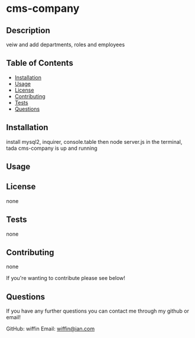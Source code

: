 # cms-company

## Description

veiw and add departments, roles and employees

## Table of Contents

* [Installation](#installation)
* [Usage](#usage)
* [License](#license)
* [Contributing](#contributing)
* [Tests](#tests)
* [Questions](#questions)

## Installation

install mysql2, inquirer, console.table then node server.js in the terminal, tada cms-company is up and running

## Usage



## License

none

## Tests

none

## Contributing

none

If you're wanting to contribute please see below!

## Questions

If you have any further questions you can contact me through my github or email!

GitHub:  wiffin
Email:   wiffin@ian.com